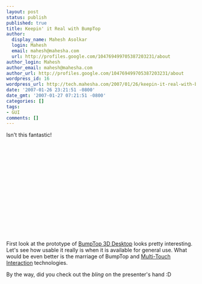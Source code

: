 ```yaml
---
layout: post
status: publish
published: true
title: Keepin' it Real with BumpTop
author:
  display_name: Mahesh Asolkar
  login: Mahesh
  email: mahesh@mahesha.com
  url: http://profiles.google.com/104769499705387203231/about
author_login: Mahesh
author_email: mahesh@mahesha.com
author_url: http://profiles.google.com/104769499705387203231/about
wordpress_id: 16
wordpress_url: http://tech.mahesha.com/2007/01/26/keepin-it-real-with-bumptop/
date: '2007-01-26 23:21:51 -0800'
date_gmt: '2007-01-27 07:21:51 -0800'
categories: []
tags:
- GUI
comments: []
---
```

<p>Isn't this fantastic!</p>
<p><object width="300" height="245"><param name="movie" value="http://www.youtube.com/v/M0ODskdEPnQ"></param><param name="wmode" value="transparent"></param><embed src="http://www.youtube.com/v/M0ODskdEPnQ" type="application/x-shockwave-flash" wmode="transparent" width="300" height="245"></embed></object></p>
<p>First look at the prototype of <a href="http://bumptop.com/" title="BumpTop website">BumpTop 3D Desktop</a> looks pretty interesting. Let's see how usable it really is when it is available for general use. What would be even better is the marriage of BumpTop and <a href="http://cs.nyu.edu/~jhan/ftirtouch/" title="Multi-Touch">Multi-Touch Interaction</a> technologies.</p>
<p>By the way, did you check out the <i>bling</i> on the presenter's hand :D</p>
